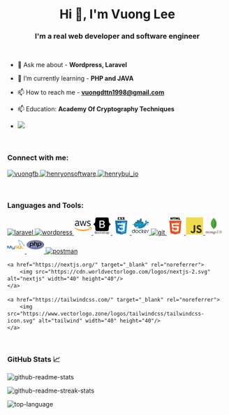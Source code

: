 

<h1 align="center">Hi 👋, I'm Vuong Lee</h1>
<h3 align="center">I'm a real web developer and software engineer</h3>

<br />


- 💬 Ask me about - **Wordpress, Laravel**

- 🌱 I’m currently learning - **PHP and JAVA**

- 📫 How to reach me - **vuongdttn1998@gmail.com**

- 📫 Education: **Academy Of Cryptography Techniques**
  
- ![](https://komarev.com/ghpvc/?username=vuonga7k8lah&style=flat-square&color=blueviolet)

<br />

<h3 align="left">Connect with me:</h3>
<p align="left">
     <a href="https://www.facebook.com/vuongDTTN/" target="blank">
        <img align="center" src="https://png.pngtree.com/png-clipart/20190516/original/pngtree-facebook-icon-png-image_3566127.png" alt="vuongfb" height="30" width="40"/>
    </a>
    <a href="https://join.skype.com/invite/utBIHMe34Nzz" target="blank">
        <img align="center" src="https://upload.wikimedia.org/wikipedia/commons/e/ec/Skype-icon-new.png" alt="henryonsoftware" height="30" width="40" />
    </a>
    <a href="https://www.instagram.com/vuongkma/" target="blank">
        <img align="center" src="https://raw.githubusercontent.com/rahuldkjain/github-profile-readme-generator/master/src/images/icons/Social/instagram.svg" alt="henrybui_io" height="30" width="40" />
    </a>
</p>

<br />

<h3 align="left">Languages and Tools:</h3>
<p align="left">
    <a href="https://laravel.com/" target="_blank" rel="noreferrer">
        <img src="https://laravel.com/img/logotype.min.svg" alt="laravel" width="40" height="40"/>
    </a>
      <a href="https://wordpress.org/" target="_blank" rel="noreferrer">
        <img src="https://upload.wikimedia.org/wikipedia/commons/thumb/9/98/WordPress_blue_logo.svg/1024px-WordPress_blue_logo.svg.png" alt="wordpress" width="40" height="40"/>
    </a>
    <a href="https://aws.amazon.com" target="_blank" rel="noreferrer">
        <img src="https://raw.githubusercontent.com/devicons/devicon/master/icons/amazonwebservices/amazonwebservices-original-wordmark.svg" alt="aws" width="40" height="40"/>
    </a>
    <a href="https://getbootstrap.com" target="_blank" rel="noreferrer">
        <img src="https://raw.githubusercontent.com/devicons/devicon/master/icons/bootstrap/bootstrap-plain-wordmark.svg" alt="bootstrap" width="40" height="40"/>
    </a>
    <a href="https://www.w3schools.com/css/" target="_blank" rel="noreferrer">
        <img src="https://raw.githubusercontent.com/devicons/devicon/master/icons/css3/css3-original-wordmark.svg" alt="css3" width="40" height="40"/>
    </a>
    <a href="https://www.docker.com/" target="_blank" rel="noreferrer">
        <img src="https://raw.githubusercontent.com/devicons/devicon/master/icons/docker/docker-original-wordmark.svg" alt="docker" width="40" height="40"/>
    </a>
    <a href="https://git-scm.com/" target="_blank" rel="noreferrer">
        <img src="https://www.vectorlogo.zone/logos/git-scm/git-scm-icon.svg" alt="git" width="40" height="40"/>
    </a>
    <a href="https://www.w3.org/html/" target="_blank" rel="noreferrer">
        <img src="https://raw.githubusercontent.com/devicons/devicon/master/icons/html5/html5-original-wordmark.svg" alt="html5" width="40" height="40"/>
    </a>
    <a href="https://developer.mozilla.org/en-US/docs/Web/JavaScript" target="_blank" rel="noreferrer">
        <img src="https://raw.githubusercontent.com/devicons/devicon/master/icons/javascript/javascript-original.svg" alt="javascript" width="40" height="40"/>
    </a>  <a href="https://www.mongodb.com/" target="_blank" rel="noreferrer">
        <img src="https://raw.githubusercontent.com/devicons/devicon/master/icons/mongodb/mongodb-original-wordmark.svg" alt="mongodb" width="40" height="40"/>
    </a>
    <a href="https://www.mysql.com/" target="_blank" rel="noreferrer">
        <img src="https://raw.githubusercontent.com/devicons/devicon/master/icons/mysql/mysql-original-wordmark.svg" alt="mysql" width="40" height="40"/>
    </a>
    <a href="https://www.php.net" target="_blank" rel="noreferrer">
        <img src="https://raw.githubusercontent.com/devicons/devicon/master/icons/php/php-original.svg" alt="php" width="40" height="40"/>
    </a>
    <a href="https://postman.com" target="_blank" rel="noreferrer">
        <img src="https://www.vectorlogo.zone/logos/getpostman/getpostman-icon.svg" alt="postman" width="40" height="40"/>
    </a>
    
    <a href="https://nextjs.org/" target="_blank" rel="noreferrer">
        <img src="https://cdn.worldvectorlogo.com/logos/nextjs-2.svg" alt="nextjs" width="40" height="40"/>
    </a>
   
    <a href="https://tailwindcss.com/" target="_blank" rel="noreferrer">
        <img src="https://www.vectorlogo.zone/logos/tailwindcss/tailwindcss-icon.svg" alt="tailwind" width="40" height="40"/>
    </a>
   
   
</p>

<br />

### GitHub Stats 📈

<!--<p align="center"> <a href="https://github.com/ryo-ma/github-profile-trophy"><img src="https://github-profile-trophy.vercel.app/?username=hoangtran0410" alt="hoangtran0410" /></a> </p>-->

![github-readme-stats](https://github-readme-stats.vercel.app/api?username=vuonga7k8lah&show_icons=true&locale=en&theme=tokyonight)

![github-readme-streak-stats](https://github-readme-streak-stats.herokuapp.com/?user=vuonga7k8lah&theme=tokyonight)

![top-language](https://github-readme-stats.vercel.app/api/top-langs?username=vuonga7k8lah&count_private=true&show_icons=true&locale=en&layout=compact&theme=tokyonight)
